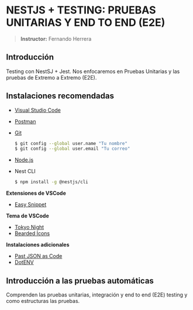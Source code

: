 # NESTJS + TESTING: PRUEBAS UNITARIAS Y END TO END (E2E)

> **Instructor:** Fernando Herrera

## Introducción

Testing con NestSJ + Jest. Nos enfocaremos en Pruebas Unitarias y las pruebas de Extremo a Extremo (E2E).

## Instalaciones recomendadas

- [Visual Studio Code](https://code.visualstudio.com/)
- [Postman](https://www.postman.com/)
- [Git](https://git-scm.com/)
  ```sh
  $ git config --global user.name "Tu nombre"
  $ git config --global user.email "Tu correo"
  ```
- [Node.js](https://nodejs.org/en)
- Nest CLI

  ```sh
  $ npm install -g @nestjs/cli
  ```

**Extensiones de VSCode**

- [Easy Snippet](https://marketplace.visualstudio.com/items?itemName=inu1255.easy-snippet)

**Tema de VSCode**

- [Tokyo Night](https://marketplace.visualstudio.com/items?itemName=enkia.tokyo-night)
- [Bearded Icons](https://marketplace.visualstudio.com/items?itemName=BeardedBear.beardedicons)

**Instalaciones adicionales**

- [Past JSON as Code](https://marketplace.visualstudio.com/items?itemName=quicktype.quicktype)
- [DotENV](https://marketplace.visualstudio.com/items?itemName=mikestead.dotenv)

## Introducción a las pruebas automáticas

Comprenden las pruebas unitarias, integración y end to end (E2E) testing y como estructuras las pruebas.
